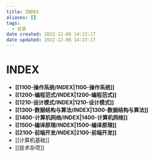 ```yaml
---
title: INDEX
aliases: []
tags:
  - 目录
date created: 2022-12-08 14:23:17
date updated: 2022-12-08 14:23:17
---
```


# INDEX

- **[[1100-操作系统/INDEX|1100-操作系统]]**
- **[[1200-编程范式/INDEX|1200-编程范式]]**
- **[[1210-设计模式/INDEX|1210-设计模式]]**
- **[[1300-数据结构与算法/INDEX|1300-数据结构与算法]]**
- **[[1400-计算机网络/INDEX|1400-计算机网络]]**
- **[[1500-编译原理/INDEX|1500-编译原理]]**
- **[[2100-前端开发/INDEX|2100-前端开发]]**
- [[计算机基础]]
- [[技术杂项]]
